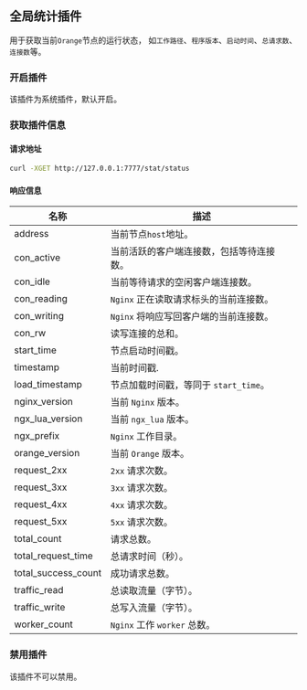 ## 全局统计插件

用于获取当前`Orange`节点的运行状态， 如`工作路径`、`程序版本`、`启动时间`、`总请求数`、`连接数`等。

### 开启插件

该插件为系统插件，默认开启。

### 获取插件信息

#### 请求地址

```bash
curl -XGET http://127.0.0.1:7777/stat/status
```

#### 响应信息

|名称                |描述|
|-------------------|-----------|
|address            | 当前节点`host`地址。 |
|con_active         | 当前活跃的客户端连接数，包括等待连接数。 |
|con_idle           | 当前等待请求的空闲客户端连接数。 |
|con_reading        | `Nginx` 正在读取请求标头的当前连接数。 |
|con_writing        | `Nginx` 将响应写回客户端的当前连接数。 |
|con_rw             | 读写连接的总和。 |
|start_time         | 节点启动时间戳。 |
|timestamp          | 当前时间戳. |
|load_timestamp     | 节点加载时间戳，等同于 `start_time`。 |
|nginx_version      | 当前 `Nginx` 版本。 |
|ngx_lua_version    | 当前 `ngx_lua` 版本。 |
|ngx_prefix         | `Nginx` 工作目录。 |
|orange_version     | 当前 `Orange` 版本。 |
|request_2xx        | `2xx` 请求次数。 |
|request_3xx        | `3xx` 请求次数。 |
|request_4xx        | `4xx` 请求次数。 |
|request_5xx        | `5xx` 请求次数。 |
|total_count        | 请求总数。 |
|total_request_time | 总请求时间（秒）。 |
|total_success_count| 成功请求总数。 |
|traffic_read       | 总读取流量（字节）。 |
|traffic_write      | 总写入流量（字节）。 |
|worker_count       | `Nginx` 工作 `worker` 总数。 |

### 禁用插件

该插件不可以禁用。
